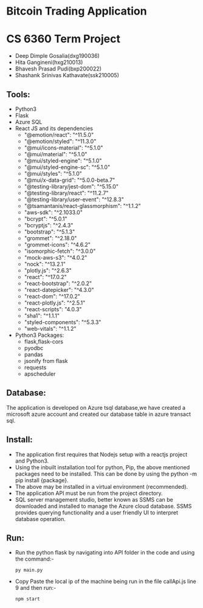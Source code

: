 # Bitcoin Trading Application
# CS 6360 Term Project

* Deep Dimple Gosalia(dxg190036)
* Hita Gangineni(hxg210013)
* Bhavesh Prasad Pudi(bxp200022)
* Shashank Srinivas Kathavate(ssk210005)

## Tools:
* Python3
* Flask
* Azure SQL
* React JS and its dependencies
   * "@emotion/react": "^11.5.0"
   * "@emotion/styled": "^11.3.0"
   * "@mui/icons-material": "^5.1.0"
   * "@mui/material": "^5.1.0"
   * "@mui/styled-engine": "^5.1.0"
   * "@mui/styled-engine-sc": "^5.1.0"
   * "@mui/styles": "^5.1.0"
   * "@mui/x-data-grid": "^5.0.0-beta.7"
   * "@testing-library/jest-dom": "^5.15.0"
   * "@testing-library/react": "^11.2.7"
   * "@testing-library/user-event": "^12.8.3"
   * "@tsamantanis/react-glassmorphism": "^1.1.2"
   * "aws-sdk": "^2.1033.0"
   * "bcrypt": "^5.0.1"
   * "bcryptjs": "^2.4.3"
   * "bootstrap": "^5.1.3"
   * "grommet": "^2.18.0"
   * "grommet-icons": "^4.6.2"
   * "isomorphic-fetch": "^3.0.0"
   * "mock-aws-s3": "^4.0.2"
   * "nock": "^13.2.1"
   * "plotly.js": "^2.6.3"
   * "react": "^17.0.2"
   * "react-bootstrap": "^2.0.2"
   * "react-datepicker": "^4.3.0"
   * "react-dom": "^17.0.2"
   * "react-plotly.js": "^2.5.1"
   * "react-scripts": "4.0.3"
   *  "sha1": "^1.1.1"
   *  "styled-components": "^5.3.3"
   *  "web-vitals": "^1.1.2"
* Python3 Packages:
  * flask,flask-cors
  * pyodbc
  * pandas
  * jsonify from flask
  * requests
  * apscheduler

## Database:
The application is developed on Azure tsql database,we have created a microsoft azure account and created our database table in azure transact sql.
  

## Install:
* The application first requires that Nodejs setup with a reactjs project and Python3.
* Using the inbuilt installation tool for python, Pip, the above mentioned packages need to be installed. This can be done by using the python -m pip install {package}.
* The above may be installed in a virtual environment (recommended).
* The application API must be run from the project directory.
* SQL server management studio, better known as SSMS can be downloaded and installed to manage the Azure cloud database. SSMS provides querying functionality and a user friendly UI to interpret database operation.


## Run:

* Run the python flask by navigating into API folder in the code and using the command:-
  ```
  py main.py
  ```
* Copy Paste the local ip of the machine being run in the file callApi.js line 9 and then run:-
  ```
  npm start
  ```



